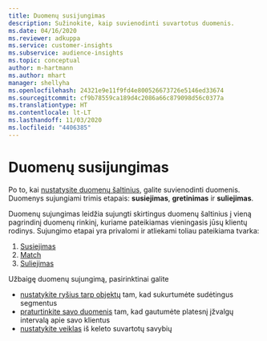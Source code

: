 ```yaml
---
title: Duomenų susijungimas
description: Sužinokite, kaip suvienodinti suvartotus duomenis.
ms.date: 04/16/2020
ms.reviewer: adkuppa
ms.service: customer-insights
ms.subservice: audience-insights
ms.topic: conceptual
author: m-hartmann
ms.author: mhart
manager: shellyha
ms.openlocfilehash: 24321e9e11f9fd4e800526673726e5146ed33674
ms.sourcegitcommit: cf9b78559ca189d4c2086a66c879098d56c0377a
ms.translationtype: HT
ms.contentlocale: lt-LT
ms.lasthandoff: 11/03/2020
ms.locfileid: "4406385"
---
```

# <a name="data-unification"></a>Duomenų susijungimas

Po to, kai [nustatysite duomenų šaltinius](data-sources.md), galite suvienodinti duomenis. Duomenys sujungiami trimis etapais: **susiejimas**, **gretinimas** ir **suliejimas**.

Duomenų sujungimas leidžia sujungti skirtingus duomenų šaltinius į vieną pagrindinį duomenų rinkinį, kuriame pateikiamas vieningasis jūsų klientų rodinys. Sujungimo etapai yra privalomi ir atliekami toliau pateikiama tvarka:

1. [Susiejimas](map-entities.md)
2. [Match](match-entities.md)
3. [Suliejimas](merge-entities.md)

Užbaigę duomenų sujungimą, pasirinktinai galite

- [nustatykite ryšius tarp objektų](relationships.md) tam, kad sukurtumėte sudėtingus segmentus
- [praturtinkite savo duomenis](enrichment-hub.md) tam, kad gautumėte platesnį įžvalgų intervalą apie savo klientus
- [nustatykite veiklas](activities.md) iš keleto suvartotų savybių

